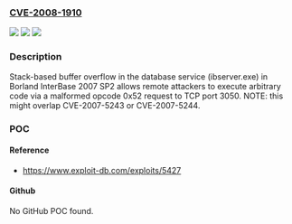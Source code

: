 ### [CVE-2008-1910](https://cve.mitre.org/cgi-bin/cvename.cgi?name=CVE-2008-1910)
![](https://img.shields.io/static/v1?label=Product&message=n%2Fa&color=blue)
![](https://img.shields.io/static/v1?label=Version&message=n%2Fa&color=blue)
![](https://img.shields.io/static/v1?label=Vulnerability&message=n%2Fa&color=brighgreen)

### Description

Stack-based buffer overflow in the database service (ibserver.exe) in Borland InterBase 2007 SP2 allows remote attackers to execute arbitrary code via a malformed opcode 0x52 request to TCP port 3050. NOTE: this might overlap CVE-2007-5243 or CVE-2007-5244.

### POC

#### Reference
- https://www.exploit-db.com/exploits/5427

#### Github
No GitHub POC found.

